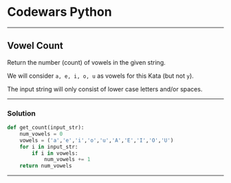 # Codewars Python


---
## Vowel Count
Return the number (count) of vowels in the given string.

We will consider `a, e, i, o, u` as vowels for this Kata (but not `y`).

The input string will only consist of lower case letters and/or spaces.

---

### Solution

```python
def get_count(input_str):
    num_vowels = 0
    vowels = ('a','e','i','o','u','A','E','I','O','U')
    for i in input_str:
        if i in vowels:
            num_vowels += 1
    return num_vowels
```
---
